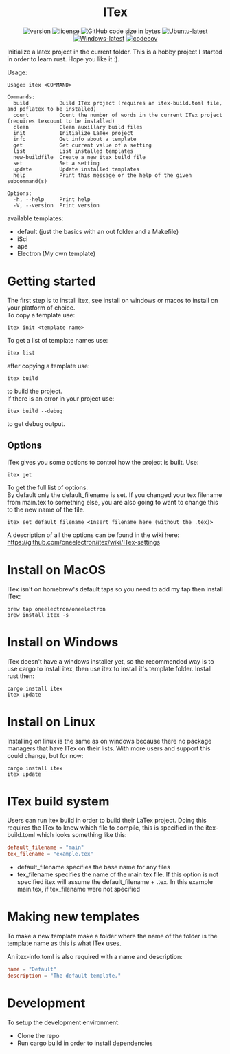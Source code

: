 <div align="center">

# ITex 

![version](https://img.shields.io/github/v/tag/oneelectron/itex?color=orange)
![license](https://img.shields.io/github/license/oneelectron/itex?color=blue)
![GitHub code size in bytes](https://img.shields.io/github/languages/code-size/oneelectron/itex?color=red)
[![Ubuntu-latest](https://github.com/oneElectron/itex/actions/workflows/ubuntu-latest.yml/badge.svg)](https://github.com/oneElectron/itex/actions/workflows/ubuntu-latest.yml)
[![Windows-latest](https://github.com/oneElectron/itex/actions/workflows/windows.latest.yml/badge.svg)](https://github.com/oneElectron/itex/actions/workflows/windows.latest.yml)
[![codecov](https://codecov.io/gh/oneElectron/itex/branch/main/graph/badge.svg?token=HU8FPL07Y7)](https://codecov.io/gh/oneElectron/itex)

</div>

Initialize a latex project in the current folder.
This is a hobby project I started in order to learn rust. Hope you like it :\).

Usage:
```
Usage: itex <COMMAND>

Commands:
  build          Build ITex project (requires an itex-build.toml file, and pdflatex to be installed)
  count          Count the number of words in the current ITex project (requires texcount to be installed)
  clean          Clean auxillary build files
  init           Initialize LaTex project
  info           Get info about a template
  get            Get current value of a setting
  list           List installed templates
  new-buildfile  Create a new itex build file
  set            Set a setting
  update         Update installed templates
  help           Print this message or the help of the given subcommand(s)

Options:
  -h, --help     Print help
  -V, --version  Print version
```

available templates:
- default (just the basics with an out folder and a Makefile)
- iSci
- apa
- Electron (My own template)

# Getting started
The first step is to install itex, see install on windows or macos to install on your platform of choice.  
To copy a template use: 
```
itex init <template name>
```
To get a list of template names use:
```
itex list
```
after copying a template use:
```
itex build
```
to build the project.  
If there is an error in your project use:
```
itex build --debug
```
to get debug output.

## Options
ITex gives you some options to control how the project is built.
Use:
```
itex get
```
To get the full list of options.  
By default only the default_filename is set.
If you changed your tex filename from main.tex to something else, you are also going to want to change this to the new name of the file. 
```
itex set default_filename <Insert filename here (without the .tex)>
```

A description of all the options can be found in the wiki here: https://github.com/oneelectron/itex/wiki/ITex-settings

# Install on MacOS
ITex isn't on homebrew's default taps so you need to add my tap then install ITex:
```
brew tap oneelectron/oneelectron
brew install itex -s
```

# Install on Windows
ITex doesn't have a windows installer yet, so the recommended way is to use cargo to install itex, then use itex to install it's template folder.
Install rust then:
```
cargo install itex
itex update
```

# Install on Linux
Installing on linux is the same as on windows because there no package managers that have ITex on their lists. With more users and support this could change, but for now:
```
cargo install itex
itex update
```


# ITex build system
Users can run itex build in order to build their LaTex project.
Doing this requires the ITex to know which file to compile, this is specified in the itex-build.toml which looks something like this:
```toml
default_filename = "main"
tex_filename = "example.tex"

```
- default_filename specifies the base name for any files
- tex_filename specifies the name of the main tex file. If this option is not specified itex will assume the default_filename + .tex. In this example main.tex, if tex_filename were not specified


# Making new templates
To make a new template make a folder where the name of the folder is the template name as this is what ITex uses.

An itex-info.toml is also required with a name and description:
```toml
name = "Default"
description = "The default template."
```


# Development
To setup the development environment:
- Clone the repo
- Run cargo build in order to install dependencies
